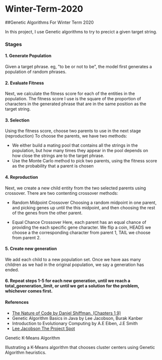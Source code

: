 
# Winter-Term-2020
##Genetic Algorithms For Winter Term 2020

In this project, I use Genetic algorithms to try to precict a given target string.

### Stages

  #### 1. Generate Population
Given a target phrase. eg, "to be or not to be", the model first generates a population of random phrases.

  #### 2. Evaluate Fitness
Next, we calculate the fitness score for each of the entities in the population. 
The fitness score I use is the square of the proportion of characters in the generated phrase that are in the same position as the target string.

  #### 3. Selection
Using the fitness score, choose two parents to use in the next stage (reproduction)
To choose the parents, we have two methods:
  - We either build a mating pool that contains all the strings in the population, but how many times they appear in the pool depends on how close the strings are to the target phrase.
  - Use the Monte Carlo method to pick two parents, using the fitness score as the probability that a parent is chosen
  
  #### 4. Reproduction
 Next, we create a new child entity from the two selected parents using crossover.
 There are two contenting crossover methods:
  - Random Midpoint Crossover
  Choosing a random midpoint in one parent, and picking genes up until the this midpoint, and then choosing the rest of the genes from the other parent.
  
  - Equal Chance Crossover
  Here, each parent has an equal chance of providing the each specific gene character. We flip a coin, HEADS we choose a the corresponding character from parent 1, TAIL we choose from parent 2.
 
  #### 5. Create new generation
  We add each child to a new population set. Once we have aas many children as we had in the original population, we say a generation has ended.
  
  #### 6. Repeat steps 1-5 for each new generation, until we reach a total_geeneration_limit, or until we get a solution for the problem, whichever comes first.


#### References
 - [The Nature of Code by Daniel Shiffman. (Chapters 1,9)](https://natureofcode.com/book/)
 - Genetic Algorithm Basics in Java by Lee Jacobson, Burak Kanber
 - Introduction to Evolutionary Computing by A.E Eiben, J.E Smith
 - [Lee Jacobson The Project Spot](http://www.theprojectspot.com/tutorial-post/applying-a-genetic-algorithm-to-the-travelling-salesman-problem/5)

Genetic K-Means Algorithm

Illustrating a K-Means algorithm that chooses cluster centers using Genetic Algorithm heuristics.

